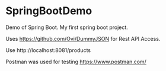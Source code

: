 # SpringBootDemo
Demo of Spring Boot. My first spring boot project.

Uses https://github.com/Ovi/DummyJSON for Rest API Access.

Use http://localhost:8081/products


Postman was used for testing
https://www.postman.com/
